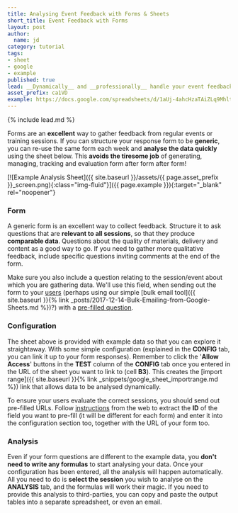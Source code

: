 ```yaml
---
title: Analysing Event Feedback with Forms & Sheets
short_title: Event Feedback with Forms
layout: post
author:
  name: jd
category: tutorial
tags:
- sheet
- google
- example
published: true
lead: __Dynamically__ and __professionally__ handle your event feedback, gathered with a google form, analysed with sheets.
asset_prefix: ca1VD
example: https://docs.google.com/spreadsheets/d/1aUj-4ahcHzaTAiZLq9Mhlt4JbeOvSv8ZnrfclHpZjV8/copy
---
```

{% include lead.md %}

Forms are an __excellent__ way to gather feedback from regular events or training sessions. If you can structure your response form to be __generic__, you can re-use the same form each week and __analyse the data quickly__ using the sheet below. This __avoids the tiresome job__ of generating, managing, tracking and evaluation form after form after form!

[![Example Analysis Sheet]({{ site.baseurl }}/assets/{{ page.asset_prefix }}_screen.png){:class="img-fluid"}]({{ page.example }}){:target="_blank" rel="noopener"}

### Form

A generic form is an excellent way to collect feedback. Structure it to ask questions that are __relevant to all sessions__, so that they produce __comparable data__. Questions about the quality of materials, delivery and content as a good way to go. If you need to gather more qualitative feedback, include specific questions inviting comments at the end of the form.

Make sure you also include a question relating to the session/event about which you are gathering data. We'll use this field, when sending out the form to your [users][1] (perhaps using our simple [bulk email tool]({{ site.baseurl }}{% link _posts/2017-12-14-Bulk-Emailing-from-Google-Sheets.md %})?) with a [pre-filled question][2].

### Configuration

The sheet above is provided with example data so that you can explore it straightaway. With some simple configuration (explained in the __CONFIG__ tab, you can link it up to your form responses). Remember to click the '__Allow Access__' buttons in the __TEST__ column of the __CONFIG__ tab once you entered in the URL of the sheet you want to link to (cell __B3__). This creates the [import range]({{ site.baseurl }}{% link _snippets/google_sheet_importrange.md %}) link that allows data to be analysed dynamically.

To ensure your users evaluate the correct sessions, you should send out pre-filled URLs. Follow [instructions][2] from the web to extract the __ID__ of the field you want to pre-fill (it will be different for each form) and enter it into the configuration section too, together with the URL of your form too.

### Analysis

Even if your form questions are different to the example data, you __don't need to write any formulas__ to start analysing your data. Once your configuration has been entered, all the analysis will happen automatically. All you need to do is __select the session__ you wish to analyse on the __ANALYSIS__ tab, and the formulas will work their magic. If you need to provide this analysis to third-parties, you can copy and paste the output tables into a separate spreadsheet, or even an email.

  [1]: https://support.google.com/docs/answer/2839588 "Send your form to people"
  [2]: https://trevorfox.com/2015/06/dynamically-pre-fill-google-forms-with-mailchimp-merge-tags/ "Dynamically Pre-fill Google Forms with URL Parameters"